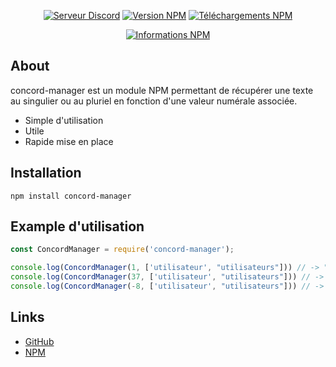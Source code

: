 <div align="center">
  <p>
    <a href="https://discord.gg/q6eMWS2"><img src="https://discordapp.com/api/guilds/616371260569681930/embed.png" alt="Serveur Discord" /></a>
    <a href="https://www.npmjs.com/package/concord-manager"><img src="https://img.shields.io/npm/v/concord-manager.svg?maxAge=3600" alt="Version NPM" /></a>
    <a href="https://www.npmjs.com/package/concord-manager"><img src="https://img.shields.io/npm/dt/concord-manager.svg?maxAge=3600" alt="Téléchargements NPM" /></a>
  </p>
  <p>
    <a href="https://nodei.co/npm/discord.js/"><img src="https://nodei.co/npm/concord-manager.png?downloads=true&stars=true" alt="Informations NPM" /></a>
  </p>
</div>

## About
concord-manager est un module NPM permettant de récupérer une texte au singulier ou au pluriel en fonction d'une valeur numérale associée.

- Simple d'utilisation
- Utile
- Rapide mise en place

## Installation

`npm install concord-manager`

## Example d'utilisation
```js
const ConcordManager = require('concord-manager');

console.log(ConcordManager(1, ['utilisateur', "utilisateurs"])) // -> "utilisateur"
console.log(ConcordManager(37, ['utilisateur', "utilisateurs"])) // -> "utilisateurs"
console.log(ConcordManager(-8, ['utilisateur', "utilisateurs"])) // -> RangeError
```

## Links

* [GitHub](https://github.com/Nyfos/concord-manager)
* [NPM](https://www.npmjs.com/package/concord-manager)
